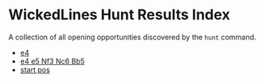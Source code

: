 # WickedLines Hunt Results Index

A collection of all opening opportunities discovered by the `hunt` command.

- [e4](hunt_results/e4.md)
- [e4 e5 Nf3 Nc6 Bb5](hunt_results/e4_e5_Nf3_Nc6_Bb5.md)
- [start pos](hunt_results/start_pos.md)
